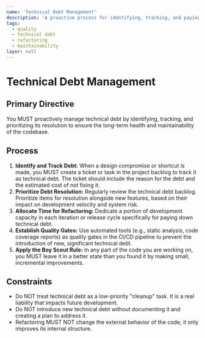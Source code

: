 ```yaml
---
name: 'Technical Debt Management'
description: 'A proactive process for identifying, tracking, and paying down technical debt to maintain long-term codebase health.'
tags:
  - quality
  - technical debt
  - refactoring
  - maintainability
layer: null
---
```


# Technical Debt Management

## Primary Directive

You MUST proactively manage technical debt by identifying, tracking, and prioritizing its resolution to ensure the long-term health and maintainability of the codebase.

## Process

1.  **Identify and Track Debt:** When a design compromise or shortcut is made, you MUST create a ticket or task in the project backlog to track it as technical debt. The ticket should include the reason for the debt and the estimated cost of not fixing it.
2.  **Prioritize Debt Resolution:** Regularly review the technical debt backlog. Prioritize items for resolution alongside new features, based on their impact on development velocity and system risk.
3.  **Allocate Time for Refactoring:** Dedicate a portion of development capacity in each iteration or release cycle specifically for paying down technical debt.
4.  **Establish Quality Gates:** Use automated tools (e.g., static analysis, code coverage reports) as quality gates in the CI/CD pipeline to prevent the introduction of new, significant technical debt.
5.  **Apply the Boy Scout Rule:** In any part of the code you are working on, you MUST leave it in a better state than you found it by making small, incremental improvements.

## Constraints

- Do NOT treat technical debt as a low-priority "cleanup" task. It is a real liability that impacts future development.
- Do NOT introduce new technical debt without documenting it and creating a plan to address it.
- Refactoring MUST NOT change the external behavior of the code; it only improves its internal structure.
